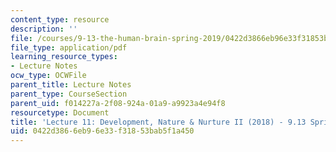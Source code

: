 ```yaml
---
content_type: resource
description: ''
file: /courses/9-13-the-human-brain-spring-2019/0422d3866eb96e33f31853bab5f1a450_MIT9_13S19_L11.pdf
file_type: application/pdf
learning_resource_types:
- Lecture Notes
ocw_type: OCWFile
parent_title: Lecture Notes
parent_type: CourseSection
parent_uid: f014227a-2f08-924a-01a9-a9923a4e94f8
resourcetype: Document
title: 'Lecture 11: Development, Nature & Nurture II (2018) - 9.13 Spring 2019'
uid: 0422d386-6eb9-6e33-f318-53bab5f1a450
---
```

